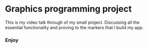 # Graphics programming project

This is my video talk through of my small project. Discussing all the essential functionality and proving to the markers that I build my app. 

### Enjoy 
